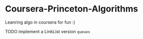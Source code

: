 # Coursera-Princeton-Algorithms

Leanring algo in coursera for fun :)

TODO implement a LinkList version `queues`